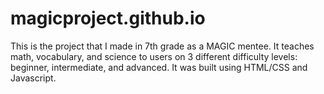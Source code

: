 # magicproject.github.io
This is the project that I made in 7th grade as a MAGIC mentee. 
It teaches math, vocabulary, and science to users on 3 different difficulty levels: beginner, intermediate, and advanced. It was built using HTML/CSS and Javascript.
